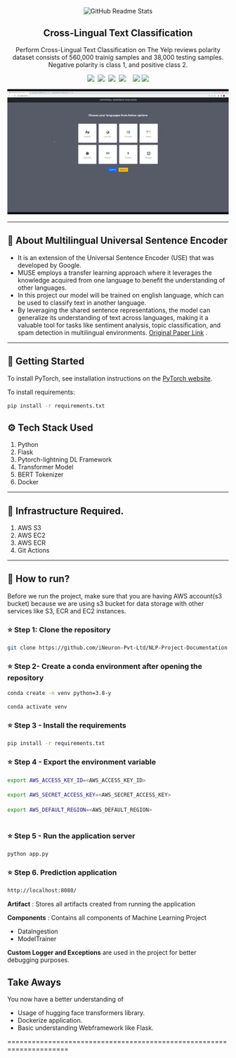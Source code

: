 <p align="center">
 <img width="100px" src="https://res.cloudinary.com/anuraghazra/image/upload/v1594908242/logo_ccswme.svg" align="center" alt="GitHub Readme Stats" />
 <h2 align="center">Cross-Lingual Text Classification</h2>
 <p align="center">Perform Cross-Lingual Text Classification on The Yelp reviews polarity dataset  consists of 560,000 trainig samples and 38,000 testing samples. Negative polarity is class 1, and positive class 2.</p>
  <p align="center">
 <a ><img src="https://img.shields.io/badge/PYTHON-Programming-blue"/></a>&nbsp
  <a ><img src="https://img.shields.io/badge/FLASK-WEB%20Framework-yellowgreen"/></a>&nbsp
    <a ><img src="https://img.shields.io/badge/PYTORCH-DL%20Framework-yellow"/></a>&nbsp
 <a target="_blank" ><img src="https://img.shields.io/badge/Transformers-Projects-orange" /></a>&nbsp
 &nbsp
<a ><img src="https://img.shields.io/badge/DOCKER-Image-blue"/></a>
<a ><img src="https://img.shields.io/badge/TENSORFLOW-Tensorflow--hub-orange"/></a>


</p>

  <p align='center'>
   <img src="./static/github.gif" alt="mftool-java" width=850px>
  </p>
  
  --- 
  ## 🧐 About  Multilingual Universal Sentence Encoder 
  *  It is an extension of the Universal Sentence Encoder (USE) that was developed by Google. 
  * MUSE employs a transfer learning approach where it leverages the knowledge acquired from one language to benefit the understanding of other languages.
  * In this project  our model will be trained on english language, which can be used to classify text in another language.
  * By leveraging the shared sentence representations, the model can generalize its understanding of text across languages, making it a valuable tool for tasks like sentiment analysis, topic classification, and spam detection in multilingual environments.
  [Original Paper Link](https://arxiv.org/pdf/1907.04307.pdf) .
---

  ## 📖  Getting Started
  To install PyTorch, see installation instructions on the [PyTorch website](https://pytorch.org/get-started/locally).

To install requirements:

``` bash
pip install -r requirements.txt
```
 


## ⚙️ Tech Stack Used
1. Python 
2. Flask
3. Pytorch-lightning DL Framework
4. Transformer Model
5. BERT Tokenizer
6. Docker
---

## 📝 Infrastructure Required.

1. AWS S3
2. AWS EC2
3. AWS ECR
4. Git Actions
---

## 🚚 How to run?
Before we run the project, make sure that you are having AWS account(s3 bucket) because we are using s3 bucket for data storage with other services like S3, ECR and EC2 instances.



### ⭐️ Step 1: Clone the repository
```bash
git clone https://github.com/iNeuron-Pvt-Ltd/NLP-Project-Documentation.git
```

### ⭐️ Step 2- Create a conda environment after opening the repository

```bash
conda create -n venv python=3.8-y
```

```bash
conda activate venv
```

### ⭐️ Step 3 - Install the requirements
```bash
pip install -r requirements.txt
```

### ⭐️ Step 4 - Export the environment variable
```bash
export AWS_ACCESS_KEY_ID=<AWS_ACCESS_KEY_ID>

export AWS_SECRET_ACCESS_KEY=<AWS_SECRET_ACCESS_KEY>

export AWS_DEFAULT_REGION=<AWS_DEFAULT_REGION>



```

### ⭐️ Step 5 - Run the application server
```bash
python app.py
```

### ⭐️ Step 6. Prediction application
```bash
http://localhost:8080/

```
**Artifact** : Stores all artifacts created from running the application

**Components** : Contains all components of Machine Learning Project
- DataIngestion
- ModelTrainer


**Custom Logger and Exceptions** are used in the project for better debugging purposes.


## Take Aways

You now have a better understanding of 
-  Usage of hugging face transformers library.
-  Dockerize application.
-  Basic understanding Webframework like Flask.

=====================================================================